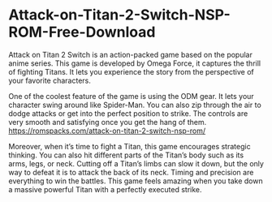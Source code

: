 # Attack-on-Titan-2-Switch-NSP-ROM-Free-Download
Attack on Titan 2 Switch is an action-packed game based on the popular anime series. This game is developed by Omega Force, it captures the thrill of fighting Titans. It lets you experience the story from the perspective of your favorite characters.

One of the coolest feature of the game is using the ODM gear. It lets your character swing around like Spider-Man. You can also zip through the air to dodge attacks or get into the perfect position to strike. The controls are very smooth and satisfying once you get the hang of them. https://romspacks.com/attack-on-titan-2-switch-nsp-rom/

Moreover, when it’s time to fight a Titan, this game encourages strategic thinking. You can also hit different parts of the Titan’s body such as its arms, legs, or neck. Cutting off a Titan’s limbs can slow it down, but the only way to defeat it is to attack the back of its neck. Timing and precision are everything to win the battles. This game feels amazing when you take down a massive powerful Titan with a perfectly executed strike.
